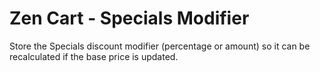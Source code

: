 # Zen Cart - Specials Modifier
Store the Specials discount modifier (percentage or amount) so it can be recalculated if the base price is updated.
